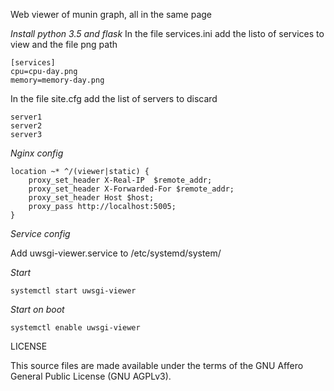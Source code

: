 Web viewer of munin graph, all in the same page

*Install python 3.5 and flask*
In the file services.ini add the listo of services to view and the file png path
```
[services]
cpu=cpu-day.png
memory=memory-day.png
```

In the file site.cfg add the list of servers to discard
```
server1
server2
server3
```

*Nginx config*
```
location ~* ^/(viewer|static) {
	proxy_set_header X-Real-IP  $remote_addr;
	proxy_set_header X-Forwarded-For $remote_addr;
	proxy_set_header Host $host;
	proxy_pass http://localhost:5005;
}
```

*Service config*

Add uwsgi-viewer.service to /etc/systemd/system/

*Start*
```
systemctl start uwsgi-viewer
```
*Start on boot*
```
systemctl enable uwsgi-viewer
```

LICENSE

This source files are made available under the terms of the GNU Affero General Public License (GNU AGPLv3).
